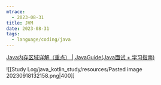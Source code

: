 ```yaml
---
mtrace:
  - 2023-08-31
title: JVM
date: 2023-08-31
tags:
  - language/coding/java
---
```

[Java内存区域详解（重点） | JavaGuide(Java面试 + 学习指南)](https://javaguide.cn/java/jvm/memory-area.html)

![[Study Log/java_kotlin_study/resources/Pasted image 20230918132158.png|400]]
